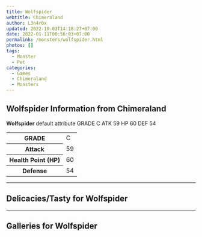 ```yaml
---
title: Wolfspider
webtitle: Chimeraland
author: L3n4r0x
updated: 2022-10-03T14:18:27+07:00
date: 2022-01-11T00:56:03+07:00
permalink: /monsters/wolfspider.html
photos: []
tags:
  - Monster
  - Pet
categories:
  - Games
  - Chimeraland
  - Monsters
---
```


<section id="bootstrap-wrapper"><link rel="stylesheet" href="https://cdn.statically.io/gh/dimaslanjaka/Web-Manajemen/40ac3225/css/bootstrap-4.5-wrapper.css"/><h1>Wolfspider Information from Chimeraland</h1><p><b>Wolfspider</b> default attribute GRADE C ATK 59 HP 60 DEF 54<table><tr><th>GRADE</th><td>C</td></tr><tr><th>Attack</th><td>59</td></tr><tr><th>Health Point (HP)</th><td>60</td></tr><tr><th>Defense</th><td>54</td></tr></table></p><hr/><h2>Delicacies/Tasty for Wolfspider</h2><hr/><div id="gallery"><h2>Galleries for Wolfspider</h2><div class="row"></div></div></section>